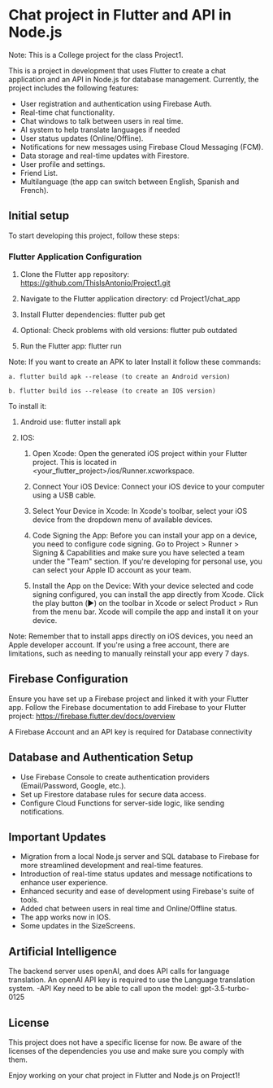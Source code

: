 # Chat project in Flutter and API in Node.js
Note: This is a College project for the class Project1.

This is a project in development that uses Flutter to create a chat application and an API in Node.js for database management. Currently, the project includes the following features:

- User registration and authentication using Firebase Auth.
- Real-time chat functionality.
- Chat windows to talk between users in real time.
- AI system to help translate languages if needed
- User status updates (Online/Offline).
- Notifications for new messages using Firebase Cloud Messaging (FCM).
- Data storage and real-time updates with Firestore.
- User profile and settings.
- Friend List.
- Multilanguage (the app can switch between English, Spanish and French).

## Initial setup

To start developing this project, follow these steps:

### Flutter Application Configuration

1. Clone the Flutter app repository:
https://github.com/ThisIsAntonio/Project1.git

2. Navigate to the Flutter application directory:
cd Project1/chat_app

3. Install Flutter dependencies:
flutter pub get

4. Optional: Check problems with old versions:
flutter pub outdated

5. Run the Flutter app:
flutter run

Note:
If you want to create an APK to later Install it follow these commands:
  
    a. flutter build apk --release (to create an Android version)
  
    b. flutter build ios --release (to create an IOS version)

To install it:
    
  1. Android use:
      flutter install apk
  2. IOS:
      
        1. Open Xcode: Open the generated iOS project within your Flutter project. This is located in <your_flutter_project>/ios/Runner.xcworkspace.
      
        2. Connect Your iOS Device: Connect your iOS device to your computer using a USB cable.
      
        3. Select Your Device in Xcode: In Xcode's toolbar, select your iOS device from the dropdown menu of available devices.
      
        4. Code Signing the App: Before you can install your app on a device, you need to configure code signing. Go to Project > Runner > Signing & Capabilities and make sure you have selected a team under the "Team" section. 
          If you're developing for personal use, you can select your Apple ID account as your team.
      
        5. Install the App on the Device: With your device selected and code signing configured, you can install the app directly from Xcode. Click the play button (▶️) on the toolbar in Xcode or select Product > Run from the menu bar. 
          Xcode will compile the app and install it on your device.

  Note: Remember that to install apps directly on iOS devices, you need an Apple developer account. If you're using a free account, there are limitations, such as needing to manually reinstall your app every 7 days.

## Firebase Configuration
Ensure you have set up a Firebase project and linked it with your Flutter app. Follow the Firebase documentation to add Firebase to your Flutter project: https://firebase.flutter.dev/docs/overview

A Firebase Account and an API key is required for Database connectivity 

## Database and Authentication Setup
- Use Firebase Console to create authentication providers (Email/Password, Google, etc.).
- Set up Firestore database rules for secure data access.
- Configure Cloud Functions for server-side logic, like sending notifications.

## Important Updates
- Migration from a local Node.js server and SQL database to Firebase for more streamlined development and real-time features.
- Introduction of real-time status updates and message notifications to enhance user experience.
- Enhanced security and ease of development using Firebase's suite of tools.
- Added chat between users in real time and Online/Offline status.
- The app works now in IOS.
- Some updates in the SizeScreens.

## Artificial Intelligence

The backend server uses openAI, and does API calls for language translation.
An openAI API key is required to use the Language translation system.
-API Key need to be able to call upon the model: gpt-3.5-turbo-0125

## License

This project does not have a specific license for now. Be aware of the licenses of the dependencies you use and make sure you comply with them.

Enjoy working on your chat project in Flutter and Node.js on Project1!
